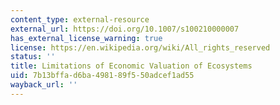```yaml
---
content_type: external-resource
external_url: https://doi.org/10.1007/s100210000007
has_external_license_warning: true
license: https://en.wikipedia.org/wiki/All_rights_reserved
status: ''
title: Limitations of Economic Valuation of Ecosystems
uid: 7b13bffa-d6ba-4981-89f5-50adcef1ad55
wayback_url: ''
---
```

